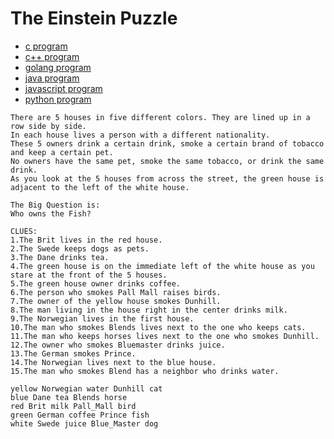 # The Einstein Puzzle

* [c program](src/EinsteinPuzzle.c)
* [c++ program](src/EinsteinPuzzle.cpp)
* [golang program](src/EinsteinPuzzle.go)
* [java program](src/EinsteinPuzzle.java)
* [javascript program](src/EinsteinPuzzle.js)
* [python program](src/EinsteinPuzzle.py)


```
There are 5 houses in five different colors. They are lined up in a row side by side.
In each house lives a person with a different nationality.
These 5 owners drink a certain drink, smoke a certain brand of tobacco and keep a certain pet.
No owners have the same pet, smoke the same tobacco, or drink the same drink.
As you look at the 5 houses from across the street, the green house is adjacent to the left of the white house.

The Big Question is:
Who owns the Fish?

CLUES:
1.The Brit lives in the red house.
2.The Swede keeps dogs as pets.
3.The Dane drinks tea.
4.The green house is on the immediate left of the white house as you stare at the front of the 5 houses.
5.The green house owner drinks coffee.
6.The person who smokes Pall Mall raises birds.
7.The owner of the yellow house smokes Dunhill.
8.The man living in the house right in the center drinks milk.
9.The Norwegian lives in the first house.
10.The man who smokes Blends lives next to the one who keeps cats.
11.The man who keeps horses lives next to the one who smokes Dunhill.
12.The owner who smokes Bluemaster drinks juice.
13.The German smokes Prince.
14.The Norwegian lives next to the blue house.
15.The man who smokes Blend has a neighbor who drinks water.
```

```
yellow Norwegian water Dunhill cat
blue Dane tea Blends horse
red Brit milk Pall_Mall bird
green German coffee Prince fish
white Swede juice Blue_Master dog
```
